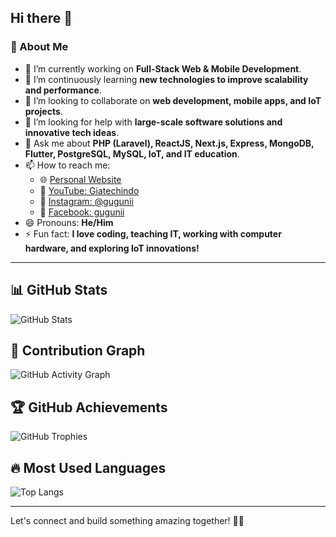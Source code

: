## Hi there 👋  

### 🚀 About Me  
- 🔭 I’m currently working on **Full-Stack Web & Mobile Development**.  
- 🌱 I’m continuously learning **new technologies to improve scalability and performance**.  
- 👯 I’m looking to collaborate on **web development, mobile apps, and IoT projects**.  
- 🤔 I’m looking for help with **large-scale software solutions and innovative tech ideas**.  
- 💬 Ask me about **PHP (Laravel), ReactJS, Next.js, Express, MongoDB, Flutter, PostgreSQL, MySQL, IoT, and IT education**.  
- 📫 How to reach me:  
  - 🌐 [Personal Website](https://careergunawan.my.id)  
  - 🎥 [YouTube: Giatechindo](https://www.youtube.com/c/Giatechindo)  
  - 📸 [Instagram: @gugunii](https://instagram.com/gugunii)  
  - 📘 [Facebook: gugunii](https://facebook.com/gugunii)  
- 😄 Pronouns: **He/Him**  
- ⚡ Fun fact: **I love coding, teaching IT, working with computer hardware, and exploring IoT innovations!**  

---

## 📊 GitHub Stats  
![GitHub Stats](https://github-readme-stats.vercel.app/api?username=careergunawan&show_icons=true&theme=radical)  

## 🚀 Contribution Graph  
![GitHub Activity Graph](https://github-readme-activity-graph.vercel.app/graph?username=careergunawan&theme=react-dark)  

## 🏆 GitHub Achievements  
![GitHub Trophies](https://github-profile-trophy.vercel.app/?username=careergunawan&theme=darkhub&margin-w=15)  

## 🔥 Most Used Languages  
![Top Langs](https://github-readme-stats.vercel.app/api/top-langs/?username=careergunawan&layout=compact&theme=radical)  

---

Let's connect and build something amazing together! 🚀✨  
